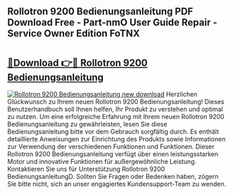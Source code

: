 ## Rollotron 9200 Bedienungsanleitung PDF Download Free - Part-nmO User Guide Repair - Service Owner Edition FoTNX

# <h2><a href="http://df3zy4.blite.top/?on=Rollotron+9200+Bedienungsanleitung">🔗Download 👉🔴 Rollotron 9200 Bedienungsanleitung</a></h2>

[![Rollotron 9200 Bedienungsanleitung new download](https://i.imgur.com/lujVjoI.png)](http://df3zy4.blite.top/?on=Rollotron+9200+Bedienungsanleitung)
Herzlichen Glückwunsch zu Ihrem neuen Rollotron 9200 Bedienungsanleitung! Dieses Benutzerhandbuch soll Ihnen helfen, Ihr Produkt zu verstehen und optimal zu nutzen. Um eine erfolgreiche Erfahrung mit Ihrem neuen Rollotron 9200 Bedienungsanleitung zu gewährleisten, lesen Sie diese Bedienungsanleitung bitte vor dem Gebrauch sorgfältig durch. Es enthält detaillierte Anweisungen zur Einrichtung des Produkts sowie Informationen zur Verwendung der verschiedenen Funktionen und Funktionen. Dieser Rollotron 9200 Bedienungsanleitung verfügt über einen leistungsstarken Motor und innovative Funktionen für außergewöhnliche Leistung. Kontaktieren Sie uns für Unterstützung Rollotron 9200 BedienungsanleitungD. Sollten Sie Fragen oder Bedenken haben, zögern Sie bitte nicht, sich an unser engagiertes Kundensupport-Team zu wenden.

